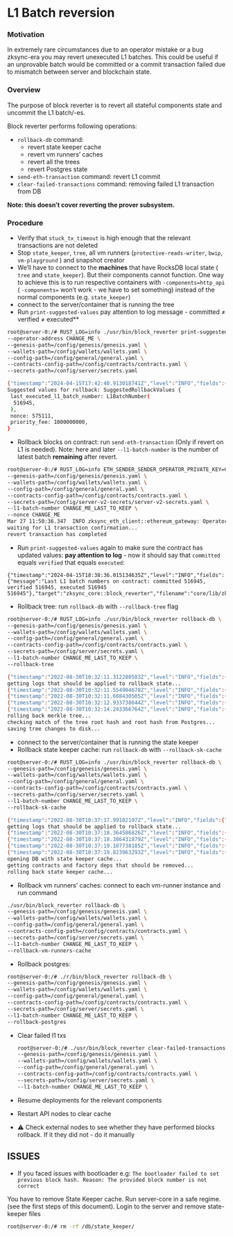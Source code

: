 # L1 Batch reversion

### Motivation

In extremely rare circumstances due to an operator mistake or a bug zksync-era you may revert unexecuted L1 batches. This
could be useful if an unprovable batch would be committed or a commit transaction failed due to mismatch between server
and blockchain state.

### Overview

The purpose of block reverter is to revert all stateful components state and uncommit the L1 batch/-es.

Block reverter performs following operations:

- `rollback-db` command:
  - revert state keeper cache
  - revert vm runners’ caches
  - revert all the trees
  - revert Postgres state
- `send-eth-transaction` command: revert L1 commit
- `clear-failed-transactions` command: removing failed L1 transaction from DB

**Note: this doesn’t cover reverting the prover subsystem.**

### Procedure

- Verify that `stuck_tx_timeout` is high enough that the relevant transactions are not deleted
- Stop `state_keeper`, `tree`, all vm runners (`protective-reads-writer`, `bwip`, `vm-playground` ) and snapshot creator
- We’ll have to connect to the **machines** that have RocksDB local state ( `tree` and `state_keeper`). But their
  components cannot function. One way to achieve this is to run respective containers with `-components=http_api` (
  `-components=` won’t work - we have to set something) instead of the normal components (e.g. `state_keeper`)
- connect to the server/container that is running the tree
- Run `print-suggested-values` pay attention to log message - committed ≠ verified ≠ executed\*\*

```bash
root@server-0:/# RUST_LOG=info ./usr/bin/block_reverter print-suggested-values \
--operator-address CHANGE_ME \
--genesis-path=/config/genesis/genesis.yaml \
--wallets-path=/config/wallets/wallets.yaml \
--config-path=/config/general/general.yaml \
--contracts-config-path=/config/contracts/contracts.yaml \
--secrets-path=/config/server/secrets.yaml

{"timestamp":"2024-04-15T17:42:40.913018741Z","level":"INFO","fields":{"message":"Last L1 batch numbers on contract: committed 517339, verified 516945, executed 516945"},"target":"zksync_core::block_reverter","filename":"core/lib/zksync_core/src/block_reverter/mod.rs","line_number":446}
Suggested values for rollback: SuggestedRollbackValues {
 last_executed_l1_batch_number: L1BatchNumber(
  516945,
 ),
 nonce: 575111,
 priority_fee: 1000000000,
}
```

- Rollback blocks on contract: run `send-eth-transaction` (Only if revert on L1 is needed). Note: here and later
  `--l1-batch-number` is the number of latest batch **remaining** after revert.

```bash
root@server-0:/# RUST_LOG=info ETH_SENDER_SENDER_OPERATOR_PRIVATE_KEY=CHANGE_ME ./usr/bin/block_reverter send-eth-transaction \
--genesis-path=/config/genesis/genesis.yaml \
--wallets-path=/config/wallets/wallets.yaml \
--config-path=/config/general/general.yaml \
--contracts-config-path=/config/contracts/contracts.yaml \
--secrets-path=/config/server-v2-secrets/server-v2-secrets.yaml \
--l1-batch-number CHANGE_ME_LAST_TO_KEEP \
--nonce CHANGE_ME
Mar 27 11:50:36.347  INFO zksync_eth_client::ethereum_gateway: Operator address: 0x01239bb69d0c5f795de5c86fd00d25f9cd3b9deb
waiting for L1 transaction confirmation...
revert transaction has completed
```

- Run `print-suggested-values` again to make sure the contract has updated values: **pay attention to log** - now it
  should say that `committed` equals `verified` that equals `executed`:

```
{"timestamp":"2024-04-15T18:38:36.015134635Z","level":"INFO","fields":{"message":"Last L1 batch numbers on contract: committed 516945, verified 516945, executed 516945 516945"},"target":"zksync_core::block_reverter","filename":"core/lib/zksync_core/src/block_reverter/mod.rs","line_number":446}
```

- Rollback tree: run `rollback-db` with `--rollback-tree` flag

```bash
root@server-0:/# RUST_LOG=info ./usr/bin/block_reverter rollback-db \
--genesis-path=/config/genesis/genesis.yaml \
--wallets-path=/config/wallets/wallets.yaml \
--config-path=/config/general/general.yaml \
--contracts-config-path=/config/contracts/contracts.yaml \
--secrets-path=/config/server/secrets.yaml \
--l1-batch-number CHANGE_ME_LAST_TO_KEEP \
--rollback-tree

{"timestamp":"2022-08-30T10:32:11.312280583Z","level":"INFO","fields":{"message":"Operator address: 0x85b7b2fcfd6d3e5c063e7a5063359f4e6b3fec29"},"target":"zksync_eth_client::clients::http_client"}
getting logs that should be applied to rollback state...
{"timestamp":"2022-08-30T10:32:11.554904678Z","level":"INFO","fields":{"message":"fetching keys that were changed after given block number"},"target":"zksync_dal::storage_logs_dedup_dal"}
{"timestamp":"2022-08-30T10:32:11.608430505Z","level":"INFO","fields":{"message":"loaded 2844 keys"},"target":"zksync_dal::storage_logs_dedup_dal"}
{"timestamp":"2022-08-30T10:32:12.933738644Z","level":"INFO","fields":{"message":"processed 1000 values"},"target":"zksync_dal::storage_logs_dedup_dal"}
{"timestamp":"2022-08-30T10:32:14.243366764Z","level":"INFO","fields":{"message":"processed 2000 values"},"target":"zksync_dal::storage_logs_dedup_dal"}
rolling back merkle tree...
checking match of the tree root hash and root hash from Postgres...
saving tree changes to disk...
```

- connect to the server/container that is running the state keeper
- Rollback state keeper cache: run `rollback-db` with `--rollback-sk-cache`

```bash
root@server-0:/# RUST_LOG=info ./usr/bin/block_reverter rollback-db \
--genesis-path=/config/genesis/genesis.yaml \
--wallets-path=/config/wallets/wallets.yaml \
--config-path=/config/general/general.yaml \
--contracts-config-path=/config/contracts/contracts.yaml \
--secrets-path=/config/server/secrets.yaml \
--l1-batch-number CHANGE_ME_LAST_TO_KEEP \
--rollback-sk-cache

{"timestamp":"2022-08-30T10:37:17.99102197Z","level":"INFO","fields":{"message":"Operator address: 0x85b7b2fcfd6d3e5c063e7a5063359f4e6b3fec29"},"target":"zksync_eth_client::clients::http_client"}
getting logs that should be applied to rollback state...
{"timestamp":"2022-08-30T10:37:18.364586826Z","level":"INFO","fields":{"message":"fetching keys that were changed after given block number"},"target":"zksync_dal::storage_logs_dedup_dal"}
{"timestamp":"2022-08-30T10:37:18.386431879Z","level":"INFO","fields":{"message":"loaded 2844 keys"},"target":"zksync_dal::storage_logs_dedup_dal"}
{"timestamp":"2022-08-30T10:37:19.107738185Z","level":"INFO","fields":{"message":"processed 1000 values"},"target":"zksync_dal::storage_logs_dedup_dal"}
{"timestamp":"2022-08-30T10:37:19.823963293Z","level":"INFO","fields":{"message":"processed 2000 values"},"target":"zksync_dal::storage_logs_dedup_dal"}
opening DB with state keeper cache...
getting contracts and factory deps that should be removed...
rolling back state keeper cache...
```

- Rollback vm runners’ caches: connect to each vm-runner instance and run command

```bash
./usr/bin/block_reverter rollback-db \
--genesis-path=/config/genesis/genesis.yaml \
--wallets-path=/config/wallets/wallets.yaml \
--config-path=/config/general/general.yaml \
--contracts-config-path=/config/contracts/contracts.yaml \
--secrets-path=/config/server/secrets.yaml \
--l1-batch-number CHANGE_ME_LAST_TO_KEEP \
--rollback-vm-runners-cache
```

- Rollback postgres:

```bash
root@server-0:/# ./r/bin/block_reverter rollback-db \
--genesis-path=/config/genesis/genesis.yaml \
--wallets-path=/config/wallets/wallets.yaml \
--config-path=/config/general/general.yaml \
--contracts-config-path=/config/contracts/contracts.yaml \
--secrets-path=/config/server/secrets.yaml \
--l1-batch-number CHANGE_ME_LAST_TO_KEEP \
--rollback-postgres
```

- Clear failed l1 txs

  ```bash
  root@server-0:/# ./usr/bin/block_reverter clear-failed-transactions \
  --genesis-path=/config/genesis/genesis.yaml \
  --wallets-path=/config/wallets/wallets.yaml \
  --config-path=/config/general/general.yaml \
  --contracts-config-path=/config/contracts/contracts.yaml \
  --secrets-path=/config/server/secrets.yaml \
  --l1-batch-number CHANGE_ME_LAST_TO_KEEP \
  ```

- Resume deployments for the relevant components
- Restart API nodes to clear cache
- ⚠️ Check external nodes to see whether they have performed blocks rollback. If it they did not - do it manually

## ISSUES

- If you faced issues with bootloader e.g:
  `The bootloader failed to set previous block hash. Reason: The provided block number is not correct`

You have to remove State Keeper cache. Run server-core in a safe regime. (see the first steps of this document). Login
to the server and remove state-keeper files

```bash
root@server-0:/# rm -rf /db/state_keeper/
```
